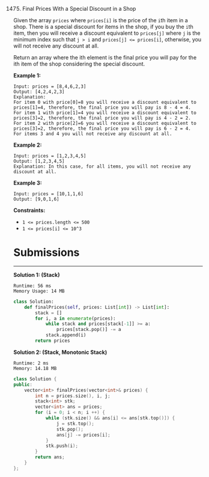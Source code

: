 1475. Final Prices With a Special Discount in a Shop

Given the array `prices` where `prices[i]` is the price of the `i`th item in a shop. There is a special discount for items in the shop, if you buy the `i`th item, then you will receive a discount equivalent to `prices[j]` where `j` is the minimum index such that `j > i` and `prices[j] <= prices[i]`, otherwise, you will not receive any discount at all.

Return an array where the ith element is the final price you will pay for the ith item of the shop considering the special discount.

 

**Example 1:**
```
Input: prices = [8,4,6,2,3]
Output: [4,2,4,2,3]
Explanation: 
For item 0 with price[0]=8 you will receive a discount equivalent to prices[1]=4, therefore, the final price you will pay is 8 - 4 = 4. 
For item 1 with price[1]=4 you will receive a discount equivalent to prices[3]=2, therefore, the final price you will pay is 4 - 2 = 2. 
For item 2 with price[2]=6 you will receive a discount equivalent to prices[3]=2, therefore, the final price you will pay is 6 - 2 = 4. 
For items 3 and 4 you will not receive any discount at all.
```

**Example 2:**
```
Input: prices = [1,2,3,4,5]
Output: [1,2,3,4,5]
Explanation: In this case, for all items, you will not receive any discount at all.
```

**Example 3:**
```
Input: prices = [10,1,1,6]
Output: [9,0,1,6]
```

**Constraints:**

* `1 <= prices.length <= 500`
* `1 <= prices[i] <= 10^3`

# Submissions
---
**Solution 1: (Stack)**
```
Runtime: 56 ms
Memory Usage: 14 MB
```
```python
class Solution:
    def finalPrices(self, prices: List[int]) -> List[int]:
        stack = []
        for i, a in enumerate(prices):
            while stack and prices[stack[-1]] >= a:
                prices[stack.pop()] -= a
            stack.append(i)
        return prices
```

**Solution 2: (Stack, Monotonic Stack)**
```
Runtime: 2 ms
Memory: 14.18 MB
```
```c++
class Solution {
public:
    vector<int> finalPrices(vector<int>& prices) {
        int n = prices.size(), i, j;
        stack<int> stk;
        vector<int> ans = prices;
        for (i = 0; i < n; i ++) {
            while (stk.size() && ans[i] <= ans[stk.top()]) {
                j = stk.top();
                stk.pop();
                ans[j] -= prices[i];
            }
            stk.push(i);
        }
        return ans;
    }
};
```
